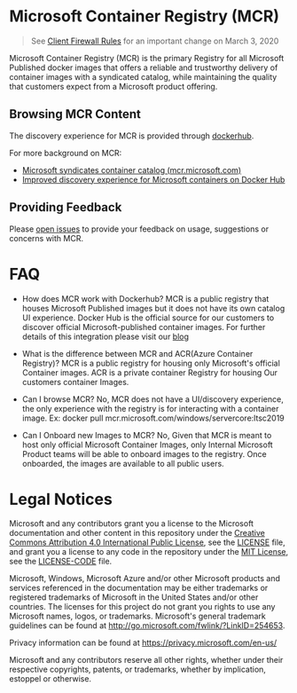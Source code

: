 # Microsoft Container Registry (MCR)

> See [Client Firewall Rules](./client-firewall-rules.md) for an important change on March 3, 2020

Microsoft Container Registry (MCR) is the primary Registry for all Microsoft Published docker images that offers a reliable and trustworthy delivery of container images with a syndicated catalog, while maintaining the quality that customers expect from a  Microsoft product offering. 

## Browsing MCR Content

The discovery experience for MCR is provided through [dockerhub](https://hub.docker.com/publishers/microsoftowner).

For more background on MCR:

- [Microsoft syndicates container catalog (mcr.microsoft.com)](https://azure.microsoft.com/blog/microsoft-syndicates-container-catalog/)
- [Improved discovery experience for Microsoft containers on Docker Hub
](https://cloudblogs.microsoft.com/opensource/2019/01/17/improved-discovery-experience-microsoft-containers-docker-hub/)

## Providing Feedback

Please [open issues](./issues) to provide your feedback on usage, suggestions or concerns with MCR.

# FAQ
* How does MCR work with Dockerhub?  MCR is a public registry that houses Microsoft Published images but it does not have its own catalog UI experience. Docker Hub is the official source for our customers to discover official Microsoft-published container images. For further details of this integration please visit our [blog](https://cloudblogs.microsoft.com/opensource/2019/01/17/improved-discovery-experience-microsoft-containers-docker-hub/)

* What is the difference between MCR and ACR(Azure Container Registry)?  MCR is a public registry for housing only Microsoft's official Container images. ACR is a private container Registry for housing Our customers container Images.

* Can I browse MCR? No, MCR does not have a UI/discovery experience, the only experience with the registry is for interacting with a container image. Ex: docker pull mcr.microsoft.com/windows/servercore:ltsc2019

* Can I Onboard new Images to MCR? No, Given that MCR is meant to host only official Microsoft Container Images, only Internal Microsoft Product teams will be able to onboard images to the registry. Once onboarded, the images are available to all public users.

# Legal Notices

Microsoft and any contributors grant you a license to the Microsoft documentation and other content
in this repository under the [Creative Commons Attribution 4.0 International Public License](https://creativecommons.org/licenses/by/4.0/legalcode),
see the [LICENSE](LICENSE) file, and grant you a license to any code in the repository under the [MIT License](https://opensource.org/licenses/MIT), see the
[LICENSE-CODE](LICENSE-CODE) file.

Microsoft, Windows, Microsoft Azure and/or other Microsoft products and services referenced in the documentation
may be either trademarks or registered trademarks of Microsoft in the United States and/or other countries.
The licenses for this project do not grant you rights to use any Microsoft names, logos, or trademarks.
Microsoft's general trademark guidelines can be found at http://go.microsoft.com/fwlink/?LinkID=254653.

Privacy information can be found at https://privacy.microsoft.com/en-us/

Microsoft and any contributors reserve all other rights, whether under their respective copyrights, patents,
or trademarks, whether by implication, estoppel or otherwise.
